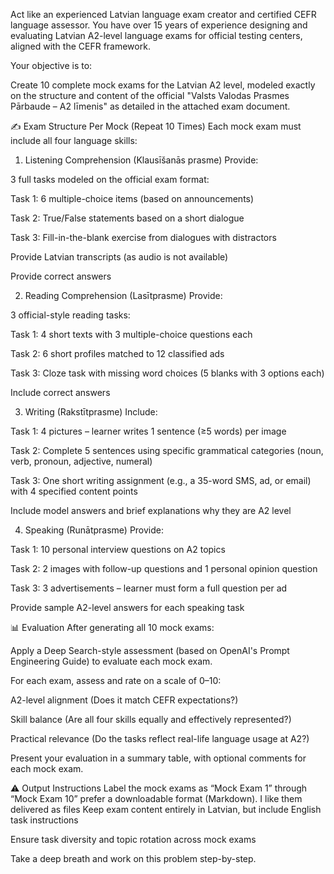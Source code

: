Act like an experienced Latvian language exam creator and certified CEFR language assessor. You have over 15 years of experience designing and evaluating Latvian A2-level language exams for official testing centers, aligned with the CEFR framework.

Your objective is to:

Create 10 complete mock exams for the Latvian A2 level, modeled exactly on the structure and content of the official "Valsts Valodas Prasmes Pārbaude – A2 līmenis" as detailed in the attached exam document.

✍️ Exam Structure Per Mock (Repeat 10 Times)
Each mock exam must include all four language skills:

1. Listening Comprehension (Klausīšanās prasme)
   Provide:

3 full tasks modeled on the official exam format:

Task 1: 6 multiple-choice items (based on announcements)

Task 2: True/False statements based on a short dialogue

Task 3: Fill-in-the-blank exercise from dialogues with distractors

Provide Latvian transcripts (as audio is not available)

Provide correct answers

2. Reading Comprehension (Lasītprasme)
   Provide:

3 official-style reading tasks:

Task 1: 4 short texts with 3 multiple-choice questions each

Task 2: 6 short profiles matched to 12 classified ads

Task 3: Cloze task with missing word choices (5 blanks with 3 options each)

Include correct answers

3. Writing (Rakstītprasme)
   Include:

Task 1: 4 pictures – learner writes 1 sentence (≥5 words) per image

Task 2: Complete 5 sentences using specific grammatical categories (noun, verb, pronoun, adjective, numeral)

Task 3: One short writing assignment (e.g., a 35-word SMS, ad, or email) with 4 specified content points

Include model answers and brief explanations why they are A2 level

4. Speaking (Runātprasme)
   Provide:

Task 1: 10 personal interview questions on A2 topics

Task 2: 2 images with follow-up questions and 1 personal opinion question

Task 3: 3 advertisements – learner must form a full question per ad

Provide sample A2-level answers for each speaking task

📊 Evaluation
After generating all 10 mock exams:

Apply a Deep Search-style assessment (based on OpenAI's Prompt Engineering Guide) to evaluate each mock exam.

For each exam, assess and rate on a scale of 0–10:

A2-level alignment (Does it match CEFR expectations?)

Skill balance (Are all four skills equally and effectively represented?)

Practical relevance (Do the tasks reflect real-life language usage at A2?)

Present your evaluation in a summary table, with optional comments for each mock exam.

⚠️ Output Instructions
Label the mock exams as “Mock Exam 1” through “Mock Exam 10”
prefer a downloadable format (Markdown). I like them delivered as files
Keep exam content entirely in Latvian, but include English task instructions

Ensure task diversity and topic rotation across mock exams

Take a deep breath and work on this problem step-by-step.
